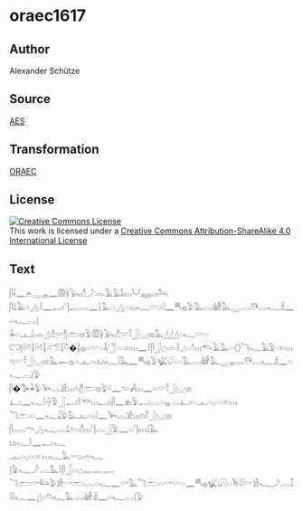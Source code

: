 # oraec1617

## Author

Alexander Schütze

## Source

[AES](https://github.com/simondschweitzer/aes)

## Transformation

[ORAEC](https://oraec.github.io/)

## License

<a rel="license" href="http://creativecommons.org/licenses/by-sa/4.0/"><img alt="Creative Commons License" style="border-width:0" src="https://i.creativecommons.org/l/by-sa/4.0/88x31.png" /></a><br />This work is licensed under a <a rel="license" href="http://creativecommons.org/licenses/by-sa/4.0/">Creative Commons Attribution-ShareAlike 4.0 International License</a>

## Text

𓋴𓌢𓈖𓂉𓇾𓈇𓈖𓏃𓋀𓅂𓀭𓌳𓁹𓄿𓄿𓄤𓏤𓏥𓄋𓈐𓏥𓃢<br>
𓋴𓍑𓄿𓏏𓂻𓎛𓈖𓂝𓊹𓉻𓂋𓈖𓌰𓅓𓏏𓂻𓏏𓏥𓆑𓎟𓏏𓇋𓈖𓄪𓐍𓅱𓅓𓂋𓏤𓀎𓅓𓇾𓂋𓇥𓂋𓆑𓏎𓈖𓏏𓆑𓐙𓊤<br>
𓇓𓏏𓊵𓏙𓁹𓊨𓀭𓎟𓊽𓂧𓊖𓅱𓏃𓋀𓅂𓀭𓎟𓍋𓃀𓈋𓊖𓅓𓊨𓊨𓊨𓏏𓆑𓎟𓏏<br>
𓉐𓊤𓏐𓏊𓆼𓏐𓏊𓆼𓃿𓅿𓆼𓎤�𓆼𓐍𓏏𓎟𓏏𓄤𓃂𓏏𓏒𓏥𓈖𓎛𓋴𓃀𓐎𓏛𓎛𓈎𓏏𓏊𓏥𓆞𓄿𓅓𓏏𓂘𓆓𓆑𓄿𓅱𓏒𓏥𓏌𓏤𓎟𓍋𓃀𓈋𓊖𓅓𓆱𓐍𓏏𓊵𓏏𓊪𓂓𓏤𓆑𓇋𓅓𓈖𓄪𓐍𓅱𓆤𓋨𓏏𓅓𓂋𓏤𓀎𓅓𓇾𓈇𓂋𓇥𓂋𓆑𓏎𓈖𓏏𓆑𓐙𓊤𓅱<br>
𓋴�𓅜𓇓𓅱𓅨𓂋𓀀𓏥𓏌𓏤𓊽𓂧𓊖𓅱𓍲𓈖𓏌𓏏𓀻𓏥𓈖𓏏𓎟𓍋𓃀𓈋𓊖<br>
𓂞𓈖𓆑𓇋𓏶𓅱𓃀𓂝𓎛𓆝𓏥𓂝𓏤𓋴𓈖𓁷𓏤𓅱𓂝𓂋𓏏𓈇𓂋𓂞𓏏𓊵𓏏𓊪𓏏𓏒𓏥<br>
𓆓𓂧𓏏𓈖𓆑𓇍𓅱𓅓𓊵𓏏𓊪𓇋𓈖𓅨𓂋𓀀𓏥𓏌𓏤𓍋𓃀𓈋𓊖<br>
𓋴𓊪𓂋𓄭𓂻𓆑𓂋𓍑𓏌𓏏𓀭𓏥𓊹𓂋𓃀𓅱𓈖𓏏𓊹𓏤𓏥𓇋𓅓<br>
𓂓𓏤𓆑𓎛𓈖𓂝𓆑<br>
𓊵𓏏𓊪𓏏𓏒𓏥𓆑𓅓𓂸𓏛𓆑<br>
𓊤𓅱𓆑𓌳𓐙𓅓𓎛𓋴𓃀𓏏𓐎𓉻𓉻𓉻<br>
𓆓𓂧𓎡𓃛𓅱𓀀𓎡𓂧𓂋𓏏𓆑𓈖𓎡𓅓𓆓𓂧𓏏𓎡𓎟𓏏𓈖𓄪𓐍𓆤𓋨𓏏𓌸𓇋𓇋𓎟𓀀𓆑𓌳𓐙𓎿𓇋𓇋𓆑𓈖𓊨𓏏𓄣𓏤𓆑𓅓𓂋𓏤𓀎𓏎𓈖𓏏𓆑𓐙𓊤𓅱<br>
